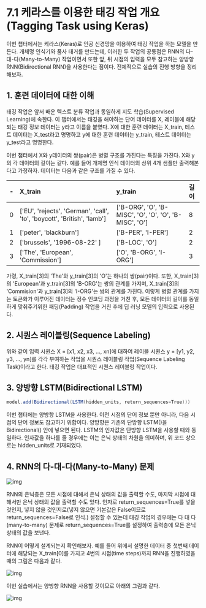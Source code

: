 # 7.1 케라스를 이용한 태깅 작업 개요(Tagging Task using Keras)

이번 챕터에서는 케라스(Keras)로 인공 신경망을 이용하여 태깅 작업을 하는 모델을 만든다. 개체명 인식기와 품사 태거를 만드는데, 이러한 두 작업의 공통점은 RNN의 다-대-다(Many-to-Many) 작업이면서 또한 앞, 뒤 시점의 입력을 모두 참고하는 양방향 RNN(Bidirectional RNN)을 사용한다는 점이다. 전체적으로 실습의 진행 방향을 정리해보자. 

## **1. 훈련 데이터에 대한 이해**

태깅 작업은 앞서 배운 텍스트 분류 작업과 동일하게 지도 학습(Supervised Learning)에 속한다. 이 챕터에서는 태깅을 해야하는 단어 데이터를 X, 레이블에 해당되는 태깅 정보 데이터는 y라고 이름을 붙였다. X에 대한 훈련 데이터는 X_train, 테스트 데이터는 X_test라고 명명하고 y에 대한 훈련 데이터는 y_train, 테스트 데이터는 y_test라고 명명한다.

이번 챕터에서 X와 y데이터의 쌍(pair)은 병렬 구조를 가진다는 특징을 가진다. X와 y의 각 데이터의 길이는 같다. 예를 들어 개체명 인식 데이터의 상위 4개 샘플만 출력해본다고 가정하자. 데이터는 다음과 같은 구조를 가질 수 있다.

| -    | X_train                                                      | y_train                                                | 길이 |
| :--- | :----------------------------------------------------------- | :----------------------------------------------------- | :--- |
| 0    | ['EU', 'rejects', 'German', 'call', 'to', 'boycott', 'British', 'lamb'] | ['B-ORG', 'O', 'B-MISC', 'O', 'O', 'O', 'B-MISC', 'O'] | 8    |
| 1    | ['peter', 'blackburn']                                       | ['B-PER', 'I-PER']                                     | 2    |
| 2    | ['brussels', '1996-08-22' ]                                  | ['B-LOC', 'O']                                         | 2    |
| 3    | ['The', 'European', 'Commission']                            | ['O', 'B-ORG', 'I-ORG']                                | 3    |

가령, X_train[3]의 'The'와 y_train[3]의 'O'는 하나의 쌍(pair)이다. 또한, X_train[3]의 'European'과 y_train[3]의 'B-ORG'는 쌍의 관계를 가지며, X_train[3]의 'Commision'과 y_train[3]의 'I-ORG'는 쌍의 관계를 가진다. 이렇게 병렬 관계를 가지는 토큰화가 이루어진 데이터는 정수 인코딩 과정을 거친 후, 모든 데이터의 길이를 동일하게 맞춰주기위한 패딩(Padding) 작업을 거친 후에 딥 러닝 모델의 입력으로 사용된다.

## **2. 시퀀스 레이블링(Sequence Labeling)**

위와 같이 입력 시퀀스 X = [x1, x2, x3, ..., xn]에 대하여 레이블 시퀀스 y = [y1, y2, y3, ..., yn]를 각각 부여하는 작업을 시퀀스 레이블링 작업(Sequence Labeling Task)이라고 한다. 태깅 작업은 대표적인 시퀀스 레이블링 작업이다.

## **3. 양방향 LSTM(Bidirectional LSTM)**

```csharp
model.add(Bidirectional(LSTM(hidden_units, return_sequences=True)))
```

이번 챕터에는 양방향 LSTM을 사용한다. 이전 시점의 단어 정보 뿐만 아니라, 다음 시점의 단어 정보도 참고하기 위함이다. 양방향은 기존의 단방향 LSTM()을 Bidirectional() 안에 넣으면 된다. LSTM의 인자값은 단방향 LSTM을 사용할 때와 동일하다. 인자값을 하나를 줄 경우에는 이는 은닉 상태의 차원을 의미하며, 위 코드 상으로는 hidden_units로 기재되었다.

## **4. RNN의 다-대-다(Many-to-Many) 문제**

![img](https://wikidocs.net/images/page/24873/many_to_one.PNG)

RNN의 은닉층은 모든 시점에 대해서 은닉 상태의 값을 출력할 수도, 마지막 시점에 대해서만 은닉 상태의 값을 출력할 수도 있다. 인자로 return_sequences=True를 넣을 것인지, 넣지 않을 것인지로(넣지 않으면 기본값은 False이므로 return_sequences=False로 인식.) 설정할 수 있는데 태깅 작업의 경우에는 다 대 다(many-to-many) 문제로 return_sequences=True를 설정하여 출력층에 모든 은닉 상태의 값을 보낸다.

RNN이 어떻게 설계되는지 확인해보자. 예를 들어 위에서 설명한 데이터 중 첫번째 데이터에 해당되는 X_train[0]를 가지고 4번의 시점(time steps)까지 RNN을 진행하였을 때의 그림은 다음과 같다.

![img](https://wikidocs.net/images/page/33805/forwardrnn_ver2.PNG)

이번 실습에서는 양방향 RNN을 사용할 것이므로 아래의 그림과 같다.

![img](https://wikidocs.net/images/page/33805/bidirectionalrnn_ver2.PNG)